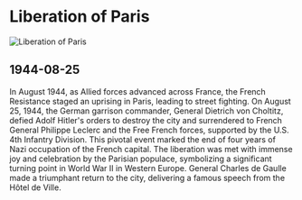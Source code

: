 # Liberation of Paris

![Liberation of Paris](https://upload.wikimedia.org/wikipedia/commons/7/78/Crowds_of_French_patriots_line_the_Champs_Elysees-edit2.jpg)

## 1944-08-25

In August 1944, as Allied forces advanced across France, the French Resistance staged an uprising in Paris, leading to street fighting. On August 25, 1944, the German garrison commander, General Dietrich von Choltitz, defied Adolf Hitler's orders to destroy the city and surrendered to French General Philippe Leclerc and the Free French forces, supported by the U.S. 4th Infantry Division. This pivotal event marked the end of four years of Nazi occupation of the French capital. The liberation was met with immense joy and celebration by the Parisian populace, symbolizing a significant turning point in World War II in Western Europe. General Charles de Gaulle made a triumphant return to the city, delivering a famous speech from the Hôtel de Ville.